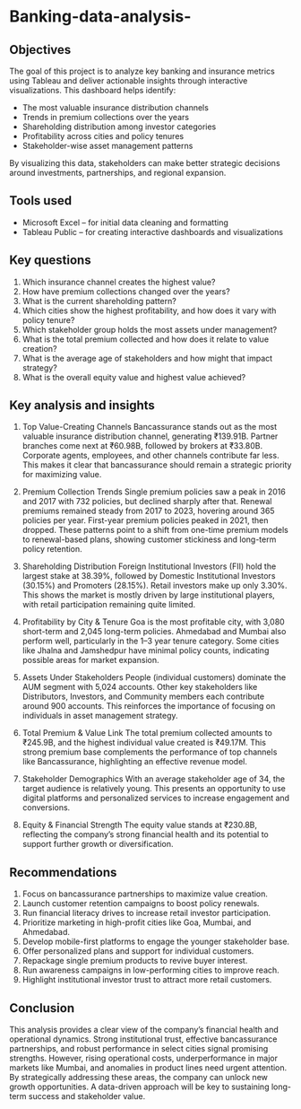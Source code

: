 # Banking-data-analysis-

## Objectives
The goal of this project is to analyze key banking and insurance metrics using Tableau and deliver actionable insights through interactive visualizations. This dashboard helps identify:

- The most valuable insurance distribution channels
- Trends in premium collections over the years
- Shareholding distribution among investor categories
- Profitability across cities and policy tenures
- Stakeholder-wise asset management patterns
  
By visualizing this data, stakeholders can make better strategic decisions around investments, partnerships, and regional expansion.

## Tools used
- Microsoft Excel – for initial data cleaning and formatting
- Tableau Public – for creating interactive dashboards and visualizations

## Key questions
1. Which insurance channel creates the highest value?
2. How have premium collections changed over the years?
3. What is the current shareholding pattern?
4. Which cities show the highest profitability, and how does it vary with policy tenure?
5. Which stakeholder group holds the most assets under management?
6. What is the total premium collected and how does it relate to value creation?
7. What is the average age of stakeholders and how might that impact strategy?
8. What is the overall equity value and highest value achieved?

## Key analysis and insights
1. Top Value-Creating Channels
Bancassurance stands out as the most valuable insurance distribution channel, generating ₹139.91B. Partner branches come next at ₹60.98B, followed by brokers at ₹33.80B. Corporate agents, employees, and other channels contribute far less. This makes it clear that bancassurance should remain a strategic priority for maximizing value.

2. Premium Collection Trends
Single premium policies saw a peak in 2016 and 2017 with 732 policies, but declined sharply after that. Renewal premiums remained steady from 2017 to 2023, hovering around 365 policies per year. First-year premium policies peaked in 2021, then dropped. These patterns point to a shift from one-time premium models to renewal-based plans, showing customer stickiness and long-term policy retention.

3. Shareholding Distribution
Foreign Institutional Investors (FII) hold the largest stake at 38.39%, followed by Domestic Institutional Investors (30.15%) and Promoters (28.15%). Retail investors make up only 3.30%. This shows the market is mostly driven by large institutional players, with retail participation remaining quite limited.

4. Profitability by City & Tenure
Goa is the most profitable city, with 3,080 short-term and 2,045 long-term policies. Ahmedabad and Mumbai also perform well, particularly in the 1–3 year tenure category. Some cities like Jhalna and Jamshedpur have minimal policy counts, indicating possible areas for market expansion.

5. Assets Under Stakeholders
People (individual customers) dominate the AUM segment with 5,024 accounts. Other key stakeholders like Distributors, Investors, and Community members each contribute around 900 accounts. This reinforces the importance of focusing on individuals in asset management strategy.

6. Total Premium & Value Link
The total premium collected amounts to ₹245.9B, and the highest individual value created is ₹49.17M. This strong premium base complements the performance of top channels like Bancassurance, highlighting an effective revenue model.

7. Stakeholder Demographics
With an average stakeholder age of 34, the target audience is relatively young. This presents an opportunity to use digital platforms and personalized services to increase engagement and conversions.

8. Equity & Financial Strength
The equity value stands at ₹230.8B, reflecting the company’s strong financial health and its potential to support further growth or diversification.

## Recommendations
1. Focus on bancassurance partnerships to maximize value creation.
2. Launch customer retention campaigns to boost policy renewals.
3. Run financial literacy drives to increase retail investor participation.
4. Prioritize marketing in high-profit cities like Goa, Mumbai, and Ahmedabad.
5. Develop mobile-first platforms to engage the younger stakeholder base.
6. Offer personalized plans and support for individual customers.
7. Repackage single premium products to revive buyer interest.
8. Run awareness campaigns in low-performing cities to improve reach.
9. Highlight institutional investor trust to attract more retail customers.

## Conclusion 
This analysis provides a clear view of the company’s financial health and operational dynamics. Strong institutional trust, effective bancassurance partnerships, and robust performance in select cities signal promising strengths. However, rising operational costs, underperformance in major markets like Mumbai, and anomalies in product lines need urgent attention. By strategically addressing these areas, the company can unlock new growth opportunities. A data-driven approach will be key to sustaining long-term success and stakeholder value.
